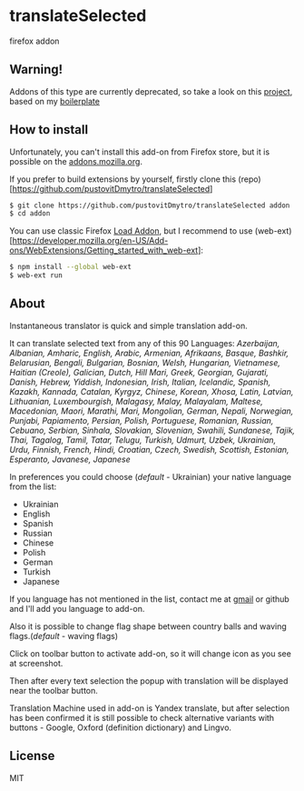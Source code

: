 # translateSelected
firefox addon

## Warning!

Addons of this type are currently deprecated, so take a look on this [project](https://github.com/pustovitDmytro/translator), based on my [boilerplate](https://github.com/pustovitDmytro/web-extension)

## How to install

Unfortunately, you can't install this add-on from Firefox store, but it is possible on the [addons.mozilla.org](https://addons.mozilla.org/ru/developers/addon/instantaneous-translator).

If you prefer to build extensions by yourself, firstly clone this (repo)[https://github.com/pustovitDmytro/translateSelected]
```sh
$ git clone https://github.com/pustovitDmytro/translateSelected addon
$ cd addon
```
You can use classic Firefox [Load Addon](https://developer.mozilla.org/en-US/Add-ons/WebExtensions/Your_first_WebExtension), but I recommend to use (web-ext)[https://developer.mozilla.org/en-US/Add-ons/WebExtensions/Getting_started_with_web-ext]:

```sh
$ npm install --global web-ext
$ web-ext run
```

## About

Instantaneous translator is quick and simple translation add-on.

It can translate selected text from any of this 90 Languages:
*Azerbaijan, Albanian, Amharic, English, Arabic, Armenian, Afrikaans, Basque, Bashkir, Belarusian, Bengali, Bulgarian, Bosnian, Welsh, Hungarian, Vietnamese, Haitian (Creole), Galician, Dutch, Hill Mari, Greek, Georgian, Gujarati, Danish, Hebrew, Yiddish, Indonesian, Irish, Italian, Icelandic, Spanish, Kazakh, Kannada, Catalan, Kyrgyz, Chinese, Korean, Xhosa, Latin, Latvian, Lithuanian, Luxembourgish, Malagasy, Malay, Malayalam, Maltese, Macedonian, Maori, Marathi, Mari, Mongolian, German, Nepali, Norwegian, Punjabi, Papiamento, Persian, Polish, Portuguese, Romanian, Russian, Cebuano, Serbian, Sinhala, Slovakian, Slovenian, Swahili, Sundanese, Tajik, Thai, Tagalog, Tamil, Tatar, Telugu, Turkish, Udmurt, Uzbek, Ukrainian, Urdu, Finnish, French, Hindi, Croatian, Czech, Swedish, Scottish, Estonian, Esperanto, Javanese, Japanese*

In preferences you could choose (*default* - Ukrainian) your native language from the list:
* Ukrainian
* English
* Spanish
* Russian
* Chinese
* Polish
* German
* Turkish
* Japanese
 
If you language has not mentioned in the list, contact me at [gmail](mailto:dipustovit@gmail.com.com?Subject=TranslateSelected) or github and I'll add you language to add-on.

Also it is possible to change flag shape between country balls and waving flags.(*default* - waving flags)

Click on toolbar button to activate add-on, so it will change icon as you see at screenshot.

Then after every text selection the popup with translation will be displayed near the toolbar button.

Translation Machine used in add-on is Yandex translate, but after selection has been confirmed it is still possible to check alternative variants with buttons - Google, Oxford (definition dictionary) and Lingvo.

## License

MIT
